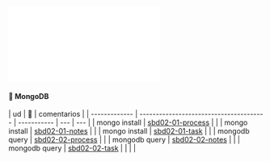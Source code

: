 <!-- cSpell:ignore -->
<!-- markdownlint-disable MD041 -->

![sbd-mongodb-head](/ceia-sbd/sbd-doc/mongodb/sbd-mongodb-head.md)

#### 📘 MongoDB

| ud            | 📘                                      | comentarios |
| ------------- | --------------------------------------- | ----------- | --- | --- |
| mongo install | [sbd02-01-process](sbd02-01-process.md) |             |
| mongo install | [sbd02-01-notes](sbd02-01-notes.md)     |             |
| mongo install | [sbd02-01-task](sbd02-01-task.md)       |             |
| mongodb query | [sbd02-02-process](sbd02-02-process.md) |             |
| mongodb query | [sbd02-02-notes](sbd02-02-task.md)      |             |
| mongodb query | [sbd02-02-task](sbd02-02-notes.md)      |             |     |     |
